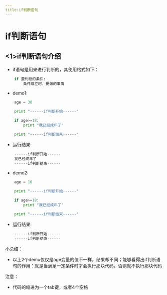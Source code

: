 ```yaml
---
title:if判断语句
---
```


# if判断语句

## <1>if判断语句介绍

- if语句是用来进行判断的，其使用格式如下：

```python
    if 要判断的条件:
        条件成立时，要做的事情

```

- demo1:

```python
    age = 30

    print "------if判断开始------"

    if age>=18:
        print "我已经成年了"

    print "------if判断结束------"

```

- 运行结果:

```python
    ------if判断开始------
    我已经成年了
    ------if判断结束------

```

- demo2:

```python
    age = 16

    print "------if判断开始------"

    if age>=18:
        print "我已经成年了"

    print "------if判断结束------"

```

- 运行结果:

```python
    ------if判断开始------
    ------if判断结束------

```

小总结：

- 以上2个demo仅仅是age变量的值不一样，结果却不同；能够看得出if判断语句的作用：就是当满足一定条件时才会执行那块代码，否则就不执行那块代码

注意：

- 代码的缩进为一个tab键，或者4个空格
